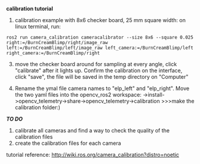 **calibration tutorial**

1. calibration example with 8x6 checker board, 25 mm square width:
on linux terminal, run:

```
ros2 run camera_calibration cameracalibrator --size 8x6 --square 0.025 right:=/BurnCreamBlimp/right/image_raw left:=/BurnCreamBlimp/left/image_raw left_camera:=/BurnCreamBlimp/left right_camera:=/BurnCreamBlimp/right
```

3. move the checker board around for sampling at every angle, click "calibrate" after it lights up. Confirm the calibration on the interface, click "save", the file will be saved in the temp directory on "Computer"

4. Rename the ymal file camera names to "elp_left" and "elp_right". Move the two yaml files into the opencv_ros2 workspace:
    ->install->opencv_telemetry->share->opencv_telemetry->calibration   >>>make the calibration folder:) 


***TO DO***

1. calibrate all cameras and find a way to check the quality of the calibration files
2. create the calibration files for each camera




tutorial reference: http://wiki.ros.org/camera_calibration?distro=noetic
